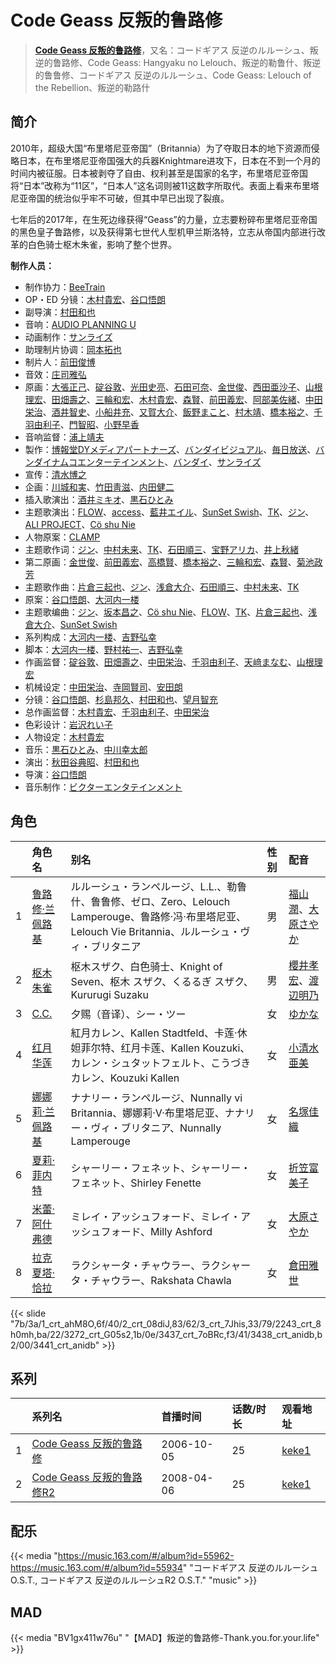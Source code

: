 # Code Geass 反叛的鲁路修


> <u>**[Code Geass 反叛的鲁路修](https://bgm.tv/subject/793)**</u>，又名：コードギアス 反逆のルルーシュ、叛逆的鲁路修、Code Geass: Hangyaku no Lelouch、叛逆的勒鲁什、叛逆的鲁鲁修、コードギアス 反逆のルルーシュ、Code Geass: Lelouch of the Rebellion、叛逆的勒路什

## 简介

2010年，超级大国“布里塔尼亚帝国”（Britannia）为了夺取日本的地下资源而侵略日本，在布里塔尼亚帝国强大的兵器Knightmare进攻下，日本在不到一个月的时间内被征服。日本被剥夺了自由、权利甚至是国家的名字，布里塔尼亚帝国将“日本”改称为“11区”，“日本人”这名词则被11这数字所取代。表面上看来布里塔尼亚帝国的统治似乎牢不可破，但其中早已出现了裂痕。

七年后的2017年，在生死边缘获得“Geass”的力量，立志要粉碎布里塔尼亚帝国的黑色皇子鲁路修，以及获得第七世代人型机甲兰斯洛特，立志从帝国内部进行改革的白色骑士枢木朱雀，影响了整个世界。

**制作人员：**
- 制作协力：[BeeTrain](https://bgm.tv/person/6346)
- OP・ED 分镜：[木村貴宏](https://bgm.tv/person/419)、[谷口悟朗](https://bgm.tv/person/185)
- 副导演：[村田和也](https://bgm.tv/person/2682)
- 音响：[AUDIO PLANNING U](https://bgm.tv/person/3395)
- 动画制作：[サンライズ](https://bgm.tv/person/189)
- 助理制片协调：[岡本拓也](https://bgm.tv/person/55721)
- 制片人：[前田俊博](https://bgm.tv/person/5774)
- 音效：[庄司雅弘](https://bgm.tv/person/19152)
- 原画：[大張正己](https://bgm.tv/person/257)、[碇谷敦](https://bgm.tv/person/12343)、[光田史亮](https://bgm.tv/person/12286)、[石田可奈](https://bgm.tv/person/6886)、[金世俊](https://bgm.tv/person/12519)、[西田亜沙子](https://bgm.tv/person/620)、[山根理宏](https://bgm.tv/person/6058)、[田畑壽之](https://bgm.tv/person/13809)、[三輪和宏](https://bgm.tv/person/11562)、[木村貴宏](https://bgm.tv/person/419)、[森賢](https://bgm.tv/person/12707)、[前田義宏](https://bgm.tv/person/25421)、[阿部美佐緒](https://bgm.tv/person/11377)、[中田栄治](https://bgm.tv/person/11569)、[酒井智史](https://bgm.tv/person/21200)、[小船井充](https://bgm.tv/person/3347)、[又賀大介](https://bgm.tv/person/12346)、[飯野まこと](https://bgm.tv/person/18772)、[村木靖](https://bgm.tv/person/6088)、[橋本裕之](https://bgm.tv/person/13018)、[千羽由利子](https://bgm.tv/person/162)、[門智昭](https://bgm.tv/person/3034)、[小野早香](https://bgm.tv/person/15455)
- 音响监督：[浦上靖夫](https://bgm.tv/person/192)
- 製作：[博報堂DYメディアパートナーズ](https://bgm.tv/person/1800)、[バンダイビジュアル](https://bgm.tv/person/56)、[毎日放送](https://bgm.tv/person/2847)、[バンダイナムコエンターテインメント](https://bgm.tv/person/3502)、[バンダイ](https://bgm.tv/person/18776)、[サンライズ](https://bgm.tv/person/189)
- 宣传：[清水博之](https://bgm.tv/person/30820)
- 企画：[川城和実](https://bgm.tv/person/1130)、[竹田靑滋](https://bgm.tv/person/3653)、[内田健二](https://bgm.tv/person/1129)
- 插入歌演出：[酒井ミキオ](https://bgm.tv/person/9927)、[黒石ひとみ](https://bgm.tv/person/2383)
- 主题歌演出：[FLOW](https://bgm.tv/person/9673)、[access](https://bgm.tv/person/16114)、[藍井エイル](https://bgm.tv/person/7124)、[SunSet Swish](https://bgm.tv/person/16112)、[TK](https://bgm.tv/person/15304)、[ジン](https://bgm.tv/person/16111)、[ALI PROJECT](https://bgm.tv/person/1528)、[Cö shu Nie](https://bgm.tv/person/33491)
- 人物原案：[CLAMP](https://bgm.tv/person/39)
- 主题歌作词：[ジン](https://bgm.tv/person/16111)、[中村未来](https://bgm.tv/person/48651)、[TK](https://bgm.tv/person/15304)、[石田順三](https://bgm.tv/person/16113)、[宝野アリカ](https://bgm.tv/person/6145)、[井上秋緒](https://bgm.tv/person/10395)
- 第二原画：[金世俊](https://bgm.tv/person/12519)、[前田義宏](https://bgm.tv/person/25421)、[高橋賢](https://bgm.tv/person/12196)、[橋本裕之](https://bgm.tv/person/13018)、[三輪和宏](https://bgm.tv/person/11562)、[森賢](https://bgm.tv/person/12707)、[菊池政芳](https://bgm.tv/person/33684)
- 主题歌作曲：[片倉三起也](https://bgm.tv/person/1344)、[ジン](https://bgm.tv/person/16111)、[浅倉大介](https://bgm.tv/person/3250)、[石田順三](https://bgm.tv/person/16113)、[中村未来](https://bgm.tv/person/48651)、[TK](https://bgm.tv/person/15304)
- 原案：[谷口悟朗](https://bgm.tv/person/185)、[大河内一楼](https://bgm.tv/person/389)
- 主题歌编曲：[ジン](https://bgm.tv/person/16111)、[坂本昌之](https://bgm.tv/person/3668)、[Cö shu Nie](https://bgm.tv/person/33491)、[FLOW](https://bgm.tv/person/9673)、[TK](https://bgm.tv/person/15304)、[片倉三起也](https://bgm.tv/person/1344)、[浅倉大介](https://bgm.tv/person/3250)、[SunSet Swish](https://bgm.tv/person/16112)
- 系列构成：[大河内一楼](https://bgm.tv/person/389)、[吉野弘幸](https://bgm.tv/person/1723)
- 脚本：[大河内一楼](https://bgm.tv/person/389)、[野村祐一](https://bgm.tv/person/9240)、[吉野弘幸](https://bgm.tv/person/1723)
- 作画监督：[碇谷敦](https://bgm.tv/person/12343)、[田畑壽之](https://bgm.tv/person/13809)、[中田栄治](https://bgm.tv/person/11569)、[千羽由利子](https://bgm.tv/person/162)、[天﨑まなむ](https://bgm.tv/person/3694)、[山根理宏](https://bgm.tv/person/6058)
- 机械设定：[中田栄治](https://bgm.tv/person/11569)、[寺岡賢司](https://bgm.tv/person/6113)、[安田朗](https://bgm.tv/person/1382)
- 分镜：[谷口悟朗](https://bgm.tv/person/185)、[杉島邦久](https://bgm.tv/person/949)、[村田和也](https://bgm.tv/person/2682)、[望月智充](https://bgm.tv/person/581)
- 总作画监督：[木村貴宏](https://bgm.tv/person/419)、[千羽由利子](https://bgm.tv/person/162)、[中田栄治](https://bgm.tv/person/11569)
- 色彩设计：[岩沢れい子](https://bgm.tv/person/187)
- 人物设定：[木村貴宏](https://bgm.tv/person/419)
- 音乐：[黒石ひとみ](https://bgm.tv/person/2383)、[中川幸太郎](https://bgm.tv/person/846)
- 演出：[秋田谷典昭](https://bgm.tv/person/7549)、[村田和也](https://bgm.tv/person/2682)
- 导演：[谷口悟朗](https://bgm.tv/person/185)
- 音乐制作：[ビクターエンタテインメント](https://bgm.tv/person/41)

## 角色

|     |   角色名   |   别名  | 性别 |  配音  |
|:--- |:------  |:----      |:---  |:--   |
| 1 | [鲁路修·兰佩路基](https://bgm.tv/character/1) | ルルーシュ・ランペルージ、L.L.、勒鲁什、鲁鲁修、ゼロ、Zero、Lelouch Lamperouge、鲁路修·冯·布里塔尼亚、Lelouch Vie Britannia、ルルーシュ・ヴィ・ブリタニア | 男 | [福山潤](https://bgm.tv/person/3818)、[大原さやか](https://bgm.tv/person/3890) |
| 2 | [枢木朱雀](https://bgm.tv/character/2) | 枢木スザク、白色骑士、Knight of Seven、枢木 スザク、くるるぎ スザク、Kururugi Suzaku | 男 | [櫻井孝宏](https://bgm.tv/person/4015)、[渡辺明乃](https://bgm.tv/person/4032) |
| 3 | [C.C.](https://bgm.tv/character/3) | 夕赐（音译）、シー・ツー | 女 | [ゆかな](https://bgm.tv/person/3824) |
| 4 | [红月华莲](https://bgm.tv/character/2243) | 紅月カレン、Kallen Stadtfeld、卡莲·休妲菲尔特、红月卡莲、Kallen Kouzuki、カレン・シュタットフェルト、こうづき カレン、Kouzuki Kallen | 女 | [小清水亜美](https://bgm.tv/person/4474) |
| 5 | [娜娜莉·兰佩路基](https://bgm.tv/character/3272) | ナナリー・ランペルージ、Nunnally vi Britannia、娜娜莉·V·布里塔尼亚、ナナリー・ヴィ・ブリタニア、Nunnally Lamperouge | 女 | [名塚佳織](https://bgm.tv/person/3922) |
| 6 | [夏莉·菲内特](https://bgm.tv/character/3437) | シャーリー・フェネット、シャーリー・フェネット、Shirley Fenette | 女 | [折笠富美子](https://bgm.tv/person/4042) |
| 7 | [米蕾·阿什弗德](https://bgm.tv/character/3438) | ミレイ・アッシュフォード、ミレイ・アッシュフォード、Milly Ashford | 女 | [大原さやか](https://bgm.tv/person/3890) |
| 8 | [拉克夏塔·恰拉](https://bgm.tv/character/3441) | ラクシャータ・チャウラー、ラクシャータ・チャウラー、Rakshata Chawla | 女 | [倉田雅世](https://bgm.tv/person/3957) |

{{< slide "7b/3a/1_crt_ahM8O,6f/40/2_crt_08diJ,83/62/3_crt_7Jhis,33/79/2243_crt_8h0mh,ba/22/3272_crt_G05s2,1b/0e/3437_crt_7oBRc,f3/41/3438_crt_anidb,b2/00/3441_crt_anidb" >}}

## 系列

|     | 系列名                 | 首播时间       | 话数/时长 | 观看地址                                                    |
| :-- | :------------------ | :--------- | :---- | :------------------------------------------------------ |
| 1   |[Code Geass 反叛的鲁路修](https://bgm.tv/subject/793)| 2006-10-05 | 25    | [keke1](https://www.keke1.app/play/22150-4-163634.html) |
| 2   |[Code Geass 反叛的鲁路修R2](https://bgm.tv/subject/8)| 2008-04-06 | 25    | [keke1](https://www.keke1.app/play/22149-4-163609.html) |

## 配乐

{{< media "https://music.163.com/#/album?id=55962-https://music.163.com/#/album?id=55934"
"コードギアス 反逆のルルーシュ O.S.T., コードギアス 反逆のルルーシュR2 O.S.T."
"music" >}}

## MAD

{{< media  "BV1gx411w76u"
"【MAD】叛逆的鲁路修-Thank.you.for.your.life"  >}}
